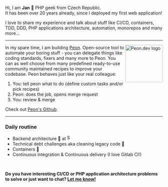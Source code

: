Hi, I am **Jan** 👋 PHP geek from Czech Republic.  
It has been over 20 years already, since I deployed my first web application!

I love to share my experience and talk about stuff like CI/CD, containers, TDD, DDD, PHP applications architecture, automation, monorepos and many more... 

----

<a href="https://github.com/peon-dev/peon"><img align="right" src="https://user-images.githubusercontent.com/3995003/164972861-0f39562a-4629-4029-9ff9-ec5ff5c08182.png" alt="Peon.dev logo" height="120"></a>

In my spare time, I am building [Peon](https://peon.dev). Open-source tool to automate your boring stuff - you can delegate things like coding standards, fixers and many more to Peon. You can as well choose from many predefined ready-to-use community maintained recipes to improve your codebase. Peon behaves just like your real colleague:

1. You: tell peon what to do (define custom tasks and/or pick recipes)
2. Peon: does the job, opens merge request
3. You: review & merge

Check out [Peon's Github](https://github.com/peon-dev/peon).

----

### Daily routine

- Backend architecture 🐘 at <a href="https://sharry.tech"><img src="https://user-images.githubusercontent.com/3995003/164972780-d7ed443f-46b0-40b3-ad30-845a7994513a.png" alt="Sharry.tech logo" height="17"></a>
- Technical debt challenges aka cleaning legacy code 🧹  
- Containers 🐳   
- Continuous integration & Continuous delivery (I love Gitlab CI!)

<br>

**Do you have interesting CI/CD or PHP application architecture problems to solve or just want to chat? [Let me know!](mailto:j.mikes@me.com)**
